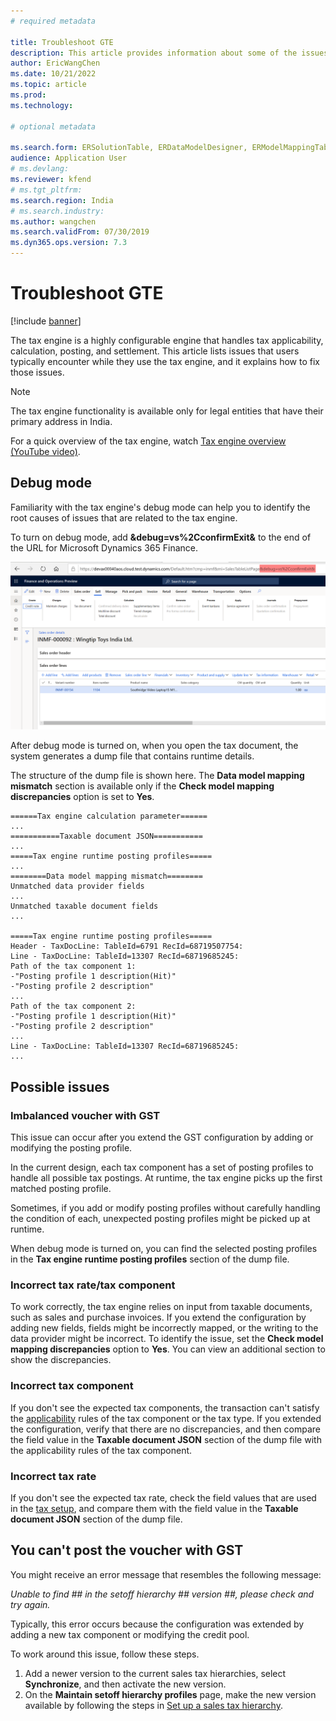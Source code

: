 ```yaml
---
# required metadata

title: Troubleshoot GTE 
description: This article provides information about some of the issues that you might encounter while you use the tax engine (GTE), and explains how to fix them.
author: EricWangChen
ms.date: 10/21/2022
ms.topic: article
ms.prod:
ms.technology:

# optional metadata

ms.search.form: ERSolutionTable, ERDataModelDesigner, ERModelMappingTable
audience: Application User
# ms.devlang:
ms.reviewer: kfend
# ms.tgt_pltfrm:
ms.search.region: India
# ms.search.industry:
ms.author: wangchen
ms.search.validFrom: 07/30/2019
ms.dyn365.ops.version: 7.3
---
```


# Troubleshoot GTE

[!include [banner](../includes/banner.md)]

The tax engine is a highly configurable engine that handles tax applicability, calculation, posting, and settlement. This article lists issues that users typically encounter while they use the tax engine, and it explains how to fix those issues.

> [!NOTE]
> The tax engine functionality is available only for legal entities that have their primary address in India.

For a quick overview of the tax engine, watch [Tax engine overview (YouTube video)](https://www.youtube.com/watch?v=jAFpEBOtNWI&feature=youtu.be).

## Debug mode

Familiarity with the tax engine's debug mode can help you to identify the root causes of issues that are related to the tax engine.

To turn on debug mode, add **&debug=vs%2CconfirmExit&** to the end of the URL for Microsoft Dynamics 365 Finance.

![Turning on debug mode.](media/GTE-debug-mode.png)

After debug mode is turned on, when you open the tax document, the system generates a dump file that contains runtime details.

The structure of the dump file is shown here. The **Data model mapping mismatch** section is available only if the **Check model mapping discrepancies** option is set to **Yes**.

```
======Tax engine calculation parameter======
...
===========Taxable document JSON===========
...
=====Tax engine runtime posting profiles=====
...
========Data model mapping mismatch========
Unmatched data provider fields
...
Unmatched taxable document fields
...

=====Tax engine runtime posting profiles=====
Header - TaxDocLine: TableId=6791 RecId=68719507754:
Line - TaxDocLine: TableId=13307 RecId=68719685245:
Path of the tax component 1:
-"Posting profile 1 description(Hit)"
-"Posting profile 2 description"
...
Path of the tax component 2:
-"Posting profile 1 description(Hit)"
-"Posting profile 2 description"
...
Line - TaxDocLine: TableId=13307 RecId=68719685245:
...
```

## Possible issues

### Imbalanced voucher with GST

This issue can occur after you extend the GST configuration by adding or modifying the posting profile.

In the current design, each tax component has a set of posting profiles to handle all possible tax postings. At runtime, the tax engine picks up the first matched posting profile.

Sometimes, if you add or modify posting profiles without carefully handling the condition of each, unexpected posting profiles might be picked up at runtime.

When debug mode is turned on, you can find the selected posting profiles in the **Tax engine runtime posting profiles** section of the dump file.

### Incorrect tax rate/tax component

To work correctly, the tax engine relies on input from taxable documents, such as sales and purchase invoices. If you extend the configuration by adding new fields, fields might be incorrectly mapped, or the writing to the data provider might be incorrect. To identify the issue, set the **Check model mapping discrepancies** option to **Yes**. You can view an additional section to show the discrepancies.

### Incorrect tax component

If you don't see the expected tax components, the transaction can't satisfy the [applicability](/dynamics365/finance/general-ledger/tax-engine-applicability) rules of the tax component or the tax type. If you extended the configuration, verify that there are no discrepancies, and then compare the field value in the **Taxable document JSON** section of the dump file with the applicability rules of the tax component.

### Incorrect tax rate

If you don't see the expected tax rate, check the field values that are used in the [tax setup](/dynamics365/finance/localizations/apac-ind-GST-set-up-rate-percentage-tables), and compare them with the field value in the **Taxable document JSON** section of the dump file.

## You can't post the voucher with GST

You might receive an error message that resembles the following message:

*Unable to find \#\# in the setoff hierarchy \#\# version \#\#, please check and try again.*

Typically, this error occurs because the configuration was extended by adding a new tax component or modifying the credit pool.

To work around this issue, follow these steps.

1. Add a newer version to the current sales tax hierarchies, select **Synchronize**, and then activate the new version.
2. On the **Maintain setoff hierarchy profiles** page, make the new version available by following the steps in [Set up a sales tax hierarchy](/dynamics365/finance/localizations/apac-ind-gst-set-up-activate-tax-hierarchy-tree).
